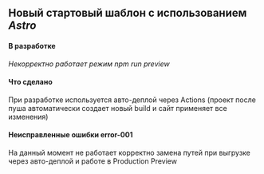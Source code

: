 ## Новый стартовый шаблон с использованием _Astro_

#### В разработке

_Некорректно работает режим npm run preview_

#### Что сделано

При разработке используется авто-деплой через Actions (проект после пуша автоматически создает новый build и сайт применяет все изменения)

#### Неисправленные ошибки error-001

На данный момент не работает корректно замена путей при выгрузке через авто-деплой и работе в Production Preview
